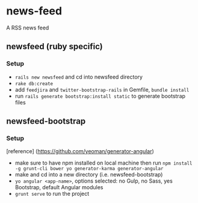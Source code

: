 # news-feed
A RSS news feed

## newsfeed (ruby specific)
### Setup
- `rails new newsfeed` and cd into newsfeed directory
- `rake db:create`
- add `feedjira` and `twitter-bootstrap-rails` in Gemfile, `bundle install`
- run `rails generate bootstrap:install static` to generate bootstrap files

## newsfeed-bootstrap
### Setup
[reference] (https://github.com/yeoman/generator-angular)
- make sure to have npm installed on local machine then run `npm install -g grunt-cli bower yo generator-karma generator-angular`
- make and cd into a new directory (i.e. newsfeed-bootstrap)
- `yo angular <app-name>`, options selected: no Gulp, no Sass, yes Bootstrap, default Angular modules
- `grunt serve` to run the project